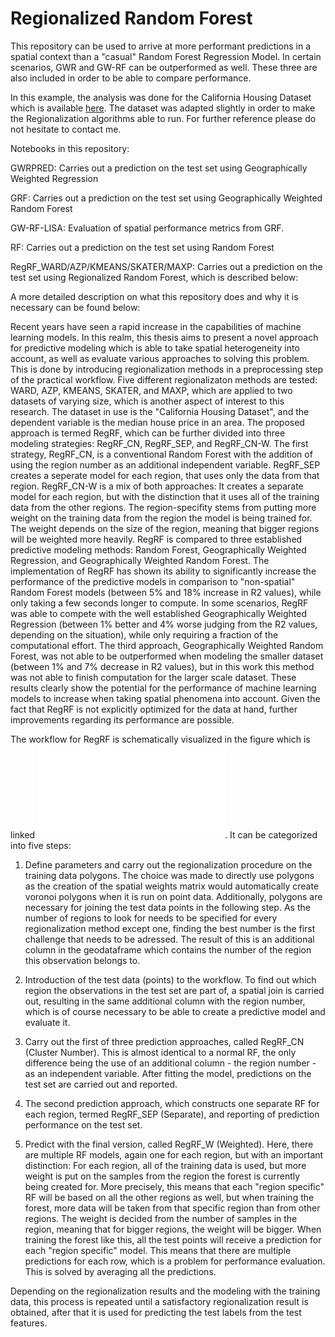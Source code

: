 # Regionalized Random Forest
This repository can be used to arrive at more performant predictions in a spatial context than a "casual" Random Forest Regression Model. In certain scenarios, GWR and GW-RF can be outperformed as well. These three are also included  in order to be able to compare performance.

In this example, the analysis was done for the California Housing Dataset which is available [here](https://www.dcc.fc.up.pt/~ltorgo/Regression/cal_housing).
The dataset was adapted slightly in order to make the Regionalization algorithms able to run. For further reference please do not hesitate to contact me.

Notebooks in this repository:

GWRPRED: Carries out a prediction on the test set using Geographically Weighted Regression

GRF: Carries out a prediction on the test set using Geographically Weighted Random Forest

GW-RF-LISA: Evaluation of spatial performance metrics from GRF.

RF: Carries out a prediction on the test set using Random Forest

RegRF_WARD/AZP/KMEANS/SKATER/MAXP: Carries out a prediction on the test set using Regionalized Random Forest, which is described below:


A more detailed description on what this repository does and why it is necessary can be found below:

Recent years have seen a rapid increase in the capabilities of machine learning models. In this realm, this thesis aims to present a novel approach for predictive modeling which is able to take spatial heterogeneity into account, as well as evaluate various approaches to solving this problem. This is done by introducing regionalization methods in a preprocessing step of the practical workflow. Five different regionalizaton methods are tested: WARD, AZP, KMEANS, SKATER, and MAXP, which are applied to two datasets of varying size, which is another aspect of interest to this research. The dataset in use is the "California Housing Dataset", and the dependent variable is the median house price in an area. The proposed approach is termed RegRF, which can be further divided into three modeling strategies: RegRF_CN, RegRF_SEP, and RegRF_CN-W. The first strategy, RegRF_CN, is a conventional Random Forest with the addition of using the region number as an additional independent variable. RegRF_SEP creates a seperate model for each region, that uses only the data from that region. RegRF_CN-W is a mix of both approaches: It creates a separate model for each region, but with the distinction that it uses all of the training data from the other regions. The region-specifity stems from putting more weight on the training data from the region the model is being trained for. The weight depends on the size of the region, meaning that bigger regions will be weighted more heavily. RegRF is compared to three established predictive modeling methods: Random Forest, Geographically Weighted Regression, and Geographically Weighted Random Forest. The implementation of RegRF has shown its ability to significantly increase the performance of the predictive models in comparison to "non-spatial" Random Forest models (between 5% and 18% increase in R2 values), while only taking a few seconds longer to compute. In some scenarios, RegRF was able to compete with the well established Geographically Weighted Regression (between 1% better and 4% worse judging from the R2 values, depending on the situation), while only requiring a fraction of the computational effort. The third approach, Geographically Weighted Random Forest, was not able to be outperformed when modeling the smaller dataset (between 1% and 7% decrease in R2 values), but in this work this method was not able to finish computation for the larger scale dataset. These results clearly show the potential for the performance of machine learning models to increase when taking spatial phenomena into account. Given the fact that RegRF is not explicitly optimized for the data at hand, further improvements regarding its performance are possible.


The workflow for RegRF is schematically visualized in the figure which is linked ![here](Workflow.pdf). It can be categorized into five steps:

1. Define parameters and carry out the regionalization procedure on the training data polygons. The choice was made to directly use polygons as the creation of the spatial weights matrix would automatically create voronoi polygons when it is run on point data. Additionally, polygons are necessary for joining the test data points in the following step. As the number of regions to look for needs to be specified for every regionalization method except one, finding the best number is the first challenge that needs to be adressed. The result of this is an additional column in the geodataframe which contains the number of the region this observation belongs to.

2. Introduction of the test data (points) to the workflow. To find out which region the observations in the test set are part of, a spatial join is carried out, resulting in the same additional column with the region number, which is of course necessary to be able to create a predictive model and evaluate it.

3. Carry out the first of three prediction approaches, called RegRF_CN (Cluster Number). This is almost identical to a normal RF, the only difference being the use of an additional column - the region number - as an independent variable. After fitting the model, predictions on the test set are carried out and reported.

4. The second prediction approach, which constructs one separate RF for each region, termed RegRF_SEP (Separate), and reporting of prediction performance on the test set.

5. Predict with the final version, called RegRF_W (Weighted). Here, there are multiple RF models, again one for each region, but with an important distinction: For each region, all of the training data is used, but more weight is put on the samples from the region the forest is currently being created for. More precisely, this means that each "region specific" RF will be based on all the other regions as well, but when training the forest, more data will be taken from that specific region than from other regions. The weight is decided from the number of samples in the region, meaning that for bigger regions, the weight will be bigger. When training the forest like this, all the test points will receive a prediction for each "region specific" model. This means that there are multiple predictions for each row, which is a problem for performance evaluation. This is solved by averaging all the predictions.

Depending on the regionalization results and the modeling with the training data, this process is repeated until a satisfactory regionalization result is obtained, after that it is used for predicting the test labels from the test features.
